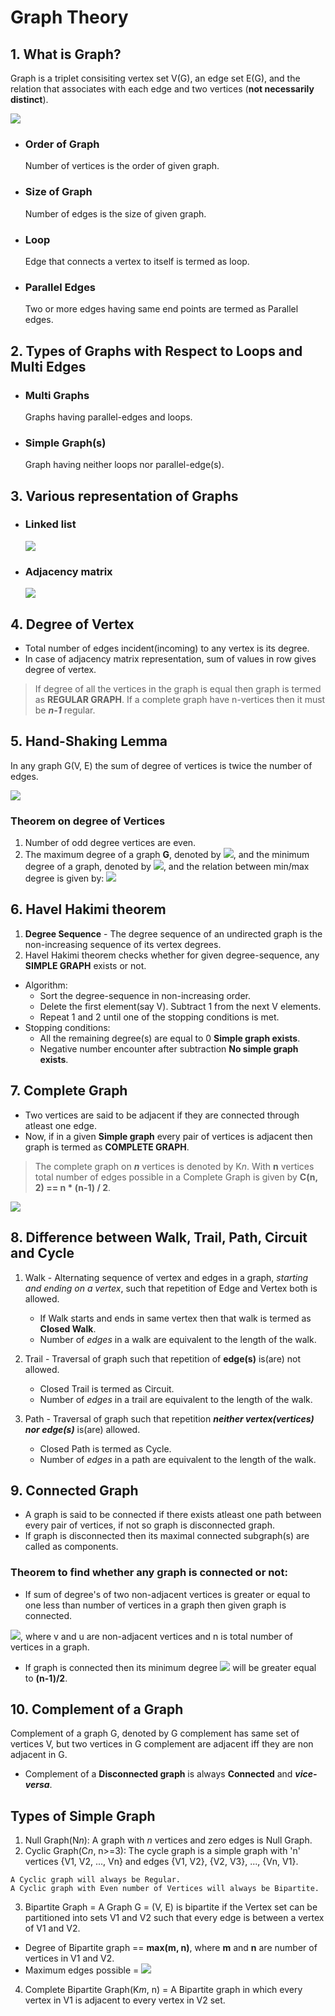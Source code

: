 # Graph Theory
## 1. What is Graph?
Graph is a triplet consisiting vertex set V(G), an edge set E(G), and the relation that associates with each edge and two vertices (**not necessarily distinct**).

![](/Images/simple_graph.png)

- ### Order of Graph
  Number of vertices is the order of given graph.

- ### Size of Graph
  Number of edges is the size of given graph.

- ### Loop
  Edge that connects a vertex to itself is termed as loop.

- ### Parallel Edges
  Two or more edges having same end points are termed as Parallel edges.

## 2. Types of Graphs with Respect to Loops and Multi Edges

- ### Multi Graphs
  Graphs having parallel-edges and loops.

- ### Simple Graph(s)
  Graph having neither loops nor parallel-edge(s).

## 3. Various representation of Graphs
- ### Linked list
  ![](/Images/linked_list_graph.png)
- ### Adjacency matrix
  ![](/Images/adjacency_matrix.png)

## 4. Degree of Vertex
- Total number of edges incident(incoming) to any vertex is its degree.
- In case of adjacency matrix representation, sum of values in row gives degree of vertex.

> If degree of all the vertices in the graph is equal then graph is termed as **REGULAR GRAPH**.
> If a complete graph have n-vertices then it must be ***n-1*** regular.

## 5. Hand-Shaking Lemma
   In any graph G(V, E) the sum of degree of vertices is twice the number of edges.
   
![](/Images/degree_sum_formula.png)

### Theorem on degree of Vertices
1. Number of odd degree vertices are even.
2. The maximum degree of a graph **G**, denoted by ![](/Images/maximum_degree.png), and the minimum degree of a graph, denoted by ![](/Images/minimum_degree.png), and the relation between min/max degree is given by:
![](/Images/min_max_degree.png)

## 6. Havel Hakimi theorem
1. **Degree Sequence** - The degree sequence of an undirected graph is the non-increasing sequence of its vertex degrees.
2. Havel Hakimi theorem checks whether for given degree-sequence, any **SIMPLE GRAPH** exists or not.
- Algorithm:
  - Sort the degree-sequence in non-increasing order.
  - Delete the first element(say V). Subtract 1 from the next V elements.
  - Repeat 1 and 2 until one of the stopping conditions is met.
- Stopping conditions: 
  - All the remaining degree(s) are equal to 0 **Simple graph exists**.
  - Negative number encounter after subtraction **No simple graph exists**.

## 7. Complete Graph
- Two vertices are said to be adjacent if they are connected through atleast one edge.
- Now, if in a given **Simple graph** every pair of vertices is adjacent then graph is termed as **COMPLETE GRAPH**.

> The complete graph on ***n*** vertices is denoted by K*n*.
> With **n** vertices total number of edges possible in a Complete Graph is given by **C(n, 2) == n * (n-1) / 2**.

![](/Images/complete_graph.png)

## 8. Difference between Walk, Trail, Path, Circuit and Cycle
1. Walk - Alternating sequence of vertex and edges in a graph, *starting and ending on a vertex*, such that repetition of Edge and Vertex both is allowed.
   - If Walk starts and ends in same vertex then that walk is termed as **Closed Walk**.
   - Number of *edges* in a walk are equivalent to the length of the walk.
 
2. Trail - Traversal of graph such that repetition of **edge(s)** is(are) not allowed.
   - Closed Trail is termed as Circuit.
   - Number of *edges* in a trail are equivalent to the length of the walk.

3. Path - Traversal of graph such that repetition ***neither vertex(vertices) nor edge(s)*** is(are) allowed.
   - Closed Path is termed as Cycle.
   - Number of *edges* in a path are equivalent to the length of the walk.

## 9. Connected Graph
- A graph is said to be connected if there exists atleast one path between every pair of vertices, if not so graph is disconnected graph.
- If graph is disconnected then its maximal connected subgraph(s) are called as components.

### Theorem to find whether any graph is connected or not:
- If sum of degree's of two non-adjacent vertices is greater or equal to one less than number of vertices in a graph then given graph is connected. 

![](/Images/connected_gt.png), where v and u are non-adjacent vertices and n is total number of vertices in a graph.

- If graph is connected then its minimum degree ![](/Images/minimum_degree.png) will be greater equal to **(n-1)/2**.

## 10. Complement of a Graph
Complement of a graph G, denoted by G complement has same set of vertices V, but two vertices in G complement are adjacent iff they are non adjacent in G.
- Complement of a **Disconnected graph** is always **Connected** and ***vice-versa***.

## Types of Simple Graph
1. Null Graph(N*n*): A graph with *n* vertices and zero edges is Null Graph.
2. Cyclic Graph(C*n*, n>=3):  The cycle graph is a simple graph with 'n' vertices {V1, V2, ..., Vn} and edges {V1, V2}, {V2, V3}, ..., {Vn, V1}.
```
A Cyclic graph will always be Regular.
A Cyclic graph with Even number of Vertices will always be Bipartite.
```
3. Bipartite Graph = A Graph G = (V, E) is bipartite if the Vertex set can be partitioned into sets V1 and V2 such that every edge is between a vertex of V1 and V2.
  - Degree of Bipartite graph == **max(m, n)**, where **m** and **n** are number of vertices in V1 and V2.
  - Maximum edges possible = ![](/Images/max_edge_in_bg.png)
4. Complete Bipartite Graph(K*m*, n) = A Bipartite graph in which every vertex in V1 is adjacent to every vertex in V2 set.

  
  


